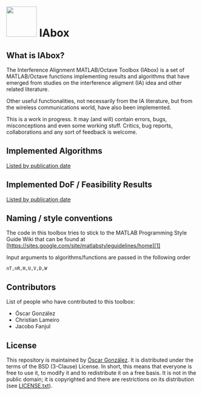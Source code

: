 <img src="https://raw.githubusercontent.com/masdeseiscaracteres/IAbox/master/doc/logo.png" width="80px" height="80px"/> IAbox
========
What is IAbox?
--------------
The Interference Alignment MATLAB/Octave Toolbox (IAbox) is a set of 
MATLAB/Octave functions implementing results and algorithms that have 
emerged from studies on the interference aligment (IA) idea and other
related literature.

Other useful functionalities, not necessarily from the IA literature, but 
from the wireless communications world, have also been implemented.

This is a work in progress. It may (and will) contain errors, bugs, misconceptions and even some working stuff.
Critics, bug reports, collaborations and any sort of feedback is welcome.

Implemented Algorithms
--------------------------------------------
[Listed by publication date](src/Algorithms/README.md)

Implemented DoF / Feasibility Results
-----------------------------------------------------
[Listed by publication date](src/DoFandFeasibility/README.md)

Naming / style conventions
--------------------------
The code in this toolbox tries to stick to the MATLAB Programming Style 
Guide Wiki that can be found at
[https://sites.google.com/site/matlabstyleguidelines/home][1]

Input arguments to algorithms/functions are passed in the following order

`nT,nR,H,U,V,D,W`

Contributors
------------

List of people who have contributed to this toolbox:

 - Óscar González
 - Christian Lameiro
 - Jacobo Fanjul
 
License
-------
This repository is maintained by [Óscar González][2]. It is distributed under the terms of the BSD (3-Clause) License.  In short, this means that everyone is free to use it, to modify it and to redistribute it on a free basis. It is not in the public domain; it is copyrighted and there are restrictions on its distribution (see [LICENSE.txt](LICENSE.txt)).


  [1]: https://sites.google.com/site/matlabstyleguidelines/home
  [2]: http://gtas.unican.es/people/oscargf
